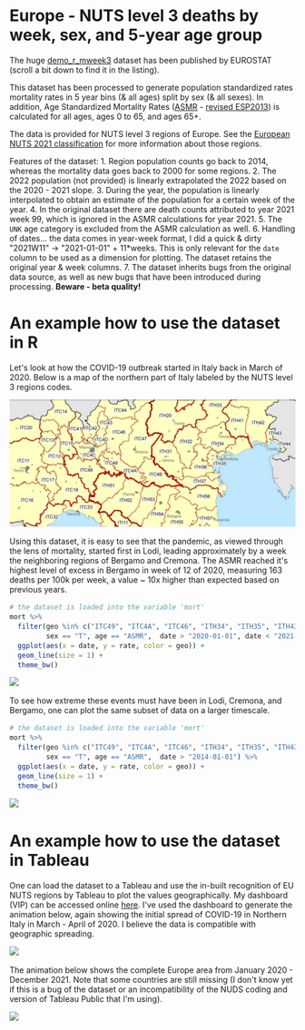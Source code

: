 # Europe - NUTS level 3 deaths by week, sex, and 5-year age group

The huge [demo_r_mweek3](https://ec.europa.eu/eurostat/estat-navtree-portlet-prod/BulkDownloadListing?dir=data&sort=1&sort=2&start=d) dataset has been published by EUROSTAT (scroll a bit down to find it in the listing). 

This dataset has been processed to generate population standardized rates mortality rates in 5 year bins (& all ages) split by sex (& all sexes). In addition, Age Standardized Mortality Rates ([ASMR](https://ec.europa.eu/eurostat/statistics-explained/index.php?title=Glossary:Standardised_death_rate_(SDR)https://ec.europa.eu/eurostat/statistics-explained/index.php?title=Glossary:Standardised_death_rate_(SDR)) - [revised ESP2013](https://ec.europa.eu/eurostat/en/web/products-manuals-and-guidelines/-/ks-ra-13-028)) is calculated for all ages, ages 0 to 65, and ages 65+.

The data is provided for NUTS level 3 regions of Europe. See the [European NUTS 2021 classification](https://ec.europa.eu/eurostat/web/nuts/background) for more information about those regions.

Features of the dataset:
 	1. Region population counts go back to 2014, whereas the mortality data goes back to 2000 for some regions.
 	2. The 2022 population (not provided) is linearly extrapolated the 2022 based on the 2020 - 2021 slope.
 	3. During the year, the population is linearly interpolated to obtain an estimate of the population for a certain week of the year.
 	4. In the original dataset there are death counts attributed to year 2021 week 99, which is ignored in the ASMR calculations for year 2021.
 	5. The `UNK` age category is excluded from the ASMR calculation as well.
 	6. Handling of dates... the data comes in year-week format, I did a quick & dirty "2021W11" -> "2021-01-01" + 11*weeks. This is only relevant for the `date` column to be used as a dimension for plotting. The dataset retains the original year & week columns.
 	7. The dataset inherits bugs from the original data source, as well as new bugs that have been introduced during processing. **Beware - beta quality!**

# An example how to use the dataset in R

Let's look at how the COVID-19 outbreak started in Italy back in March of 2020. Below is a map of the northern part of Italy labeled by the NUTS level 3 regions codes.

![North Italy NUTS3 regions](img/North_Italy_NUTS3.png)

Using this dataset, it is easy to see that the pandemic, as viewed through the lens of mortality, started first in Lodi, leading approximately by a week the neighboring regions of Bergamo and Cremona. The ASMR reached it's highest level of excess in Bergamo in week of 12 of 2020, measuring 163 deaths per 100k per week, a value ~ 10x higher than expected based on previous years.

```R
# the dataset is loaded into the variable 'mort'
mort %>%
  filter(geo %in% c("ITC49", "ITC4A", "ITC46", "ITH34", "ITH35", "ITH43"),
         sex == "T", age == "ASMR",  date > "2020-01-01", date < "2021-01-01") %>%
  ggplot(aes(x = date, y = rate, color = geo)) +
  geom_line(size = 1) +
  theme_bw()
```

![](D:\Devel\demo_r_mweek3\img\Italy_Lodi_Cremona_Bergamo_vs_Treviso_Venezia_Trieste.png)

To see how extreme these events must have been in Lodi, Cremona, and Bergamo, one can plot the same subset of data on a larger timescale.

```R
# the dataset is loaded into the variable 'mort'
mort %>%
  filter(geo %in% c("ITC49", "ITC4A", "ITC46", "ITH34", "ITH35", "ITH43"),
         sex == "T", age == "ASMR",  date > "2014-01-01") %>%
  ggplot(aes(x = date, y = rate, color = geo)) +
  geom_line(size = 1) +
  theme_bw()
```

![](D:\Devel\demo_r_mweek3\img\Italy_outbreak_2020.png)

# An example how to use the dataset in Tableau

One can load the dataset to a Tableau and use the in-built recognition of EU NUTS regions by Tableau to plot the values geographically. My dashboard (VIP) can be accessed online [here](https://public.tableau.com/app/profile/hmatejx/viz/demo_r_mweek3_pjangrp3/NUTSlevel3?publish=yes). I've used the dashboard to generate the animation below, again showing the initial spread of COVID-19 in Northern Italy in March - April of 2020. I believe the data is compatible with geographic spreading.

![](D:\Devel\demo_r_mweek3\img\NUTS-level3-Bergamo.gif)

The animation below shows the complete Europe area from January 2020 - December 2021. Note that some countries are still missing (I don't know yet if this is a bug of the dataset or an incompatibility of the NUDS coding and version of Tableau Public that I'm using).

![](D:\Devel\demo_r_mweek3\img\NUTS-level3.gif)

